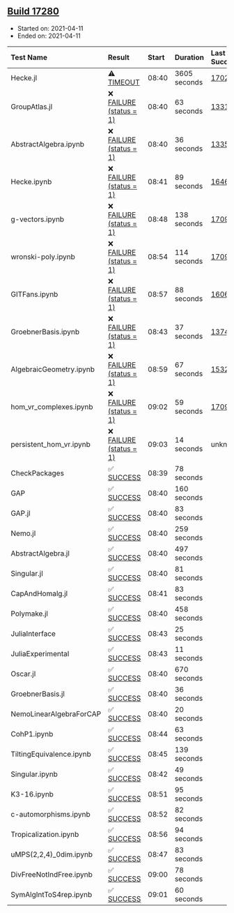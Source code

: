 ## [Build 17280](https://oscarci.mathematik.uni-kl.de/job/oscar/17280/)

* Started on: 2021-04-11
* Ended on: 2021-04-11

| Test Name    | Result | Start | Duration | Last Success | First Failure |
|:-------------|:-------|:------|:---------|:-------------|:--------------|
| Hecke.jl | ⚠ [TIMEOUT](https://oscarci.mathematik.uni-kl.de/job/oscar/17280/artifact/logs/build-17280/Hecke.jl.log) | 08:40 | 3605 seconds | [17022](https://oscarci.mathematik.uni-kl.de/job/oscar/17022/) | [17023](https://oscarci.mathematik.uni-kl.de/job/oscar/17023/) |
| GroupAtlas.jl | ❌ [FAILURE (status = 1)](https://oscarci.mathematik.uni-kl.de/job/oscar/17280/artifact/logs/build-17280/GroupAtlas.jl.log) | 08:40 | 63 seconds | [13311](https://oscarci.mathematik.uni-kl.de/job/oscar/13311/) | [13312](https://oscarci.mathematik.uni-kl.de/job/oscar/13312/) |
| AbstractAlgebra.ipynb | ❌ [FAILURE (status = 1)](https://oscarci.mathematik.uni-kl.de/job/oscar/17280/artifact/logs/build-17280/AbstractAlgebra.ipynb.log) | 08:40 | 36 seconds | [13355](https://oscarci.mathematik.uni-kl.de/job/oscar/13355/) | [13356](https://oscarci.mathematik.uni-kl.de/job/oscar/13356/) |
| Hecke.ipynb | ❌ [FAILURE (status = 1)](https://oscarci.mathematik.uni-kl.de/job/oscar/17280/artifact/logs/build-17280/Hecke.ipynb.log) | 08:41 | 89 seconds | [16463](https://oscarci.mathematik.uni-kl.de/job/oscar/16463/) | [16464](https://oscarci.mathematik.uni-kl.de/job/oscar/16464/) |
| g-vectors.ipynb | ❌ [FAILURE (status = 1)](https://oscarci.mathematik.uni-kl.de/job/oscar/17280/artifact/logs/build-17280/g-vectors.ipynb.log) | 08:48 | 138 seconds | [17099](https://oscarci.mathematik.uni-kl.de/job/oscar/17099/) | [17100](https://oscarci.mathematik.uni-kl.de/job/oscar/17100/) |
| wronski-poly.ipynb | ❌ [FAILURE (status = 1)](https://oscarci.mathematik.uni-kl.de/job/oscar/17280/artifact/logs/build-17280/wronski-poly.ipynb.log) | 08:54 | 114 seconds | [17098](https://oscarci.mathematik.uni-kl.de/job/oscar/17098/) | [17099](https://oscarci.mathematik.uni-kl.de/job/oscar/17099/) |
| GITFans.ipynb | ❌ [FAILURE (status = 1)](https://oscarci.mathematik.uni-kl.de/job/oscar/17280/artifact/logs/build-17280/GITFans.ipynb.log) | 08:57 | 88 seconds | [16068](https://oscarci.mathematik.uni-kl.de/job/oscar/16068/) | [16069](https://oscarci.mathematik.uni-kl.de/job/oscar/16069/) |
| GroebnerBasis.ipynb | ❌ [FAILURE (status = 1)](https://oscarci.mathematik.uni-kl.de/job/oscar/17280/artifact/logs/build-17280/GroebnerBasis.ipynb.log) | 08:43 | 37 seconds | [13748](https://oscarci.mathematik.uni-kl.de/job/oscar/13748/) | [13749](https://oscarci.mathematik.uni-kl.de/job/oscar/13749/) |
| AlgebraicGeometry.ipynb | ❌ [FAILURE (status = 1)](https://oscarci.mathematik.uni-kl.de/job/oscar/17280/artifact/logs/build-17280/AlgebraicGeometry.ipynb.log) | 08:59 | 67 seconds | [15322](https://oscarci.mathematik.uni-kl.de/job/oscar/15322/) | [15323](https://oscarci.mathematik.uni-kl.de/job/oscar/15323/) |
| hom_vr_complexes.ipynb | ❌ [FAILURE (status = 1)](https://oscarci.mathematik.uni-kl.de/job/oscar/17280/artifact/logs/build-17280/hom_vr_complexes.ipynb.log) | 09:02 | 59 seconds | [17099](https://oscarci.mathematik.uni-kl.de/job/oscar/17099/) | [17100](https://oscarci.mathematik.uni-kl.de/job/oscar/17100/) |
| persistent_hom_vr.ipynb | ❌ [FAILURE (status = 1)](https://oscarci.mathematik.uni-kl.de/job/oscar/17280/artifact/logs/build-17280/persistent_hom_vr.ipynb.log) | 09:03 | 14 seconds | unknown | unknown |
| CheckPackages | ✅ [SUCCESS](https://oscarci.mathematik.uni-kl.de/job/oscar/17280/artifact/logs/build-17280/CheckPackages.log) | 08:39 | 78 seconds |  |  |
| GAP | ✅ [SUCCESS](https://oscarci.mathematik.uni-kl.de/job/oscar/17280/artifact/logs/build-17280/GAP.log) | 08:40 | 160 seconds |  |  |
| GAP.jl | ✅ [SUCCESS](https://oscarci.mathematik.uni-kl.de/job/oscar/17280/artifact/logs/build-17280/GAP.jl.log) | 08:40 | 83 seconds |  |  |
| Nemo.jl | ✅ [SUCCESS](https://oscarci.mathematik.uni-kl.de/job/oscar/17280/artifact/logs/build-17280/Nemo.jl.log) | 08:40 | 259 seconds |  |  |
| AbstractAlgebra.jl | ✅ [SUCCESS](https://oscarci.mathematik.uni-kl.de/job/oscar/17280/artifact/logs/build-17280/AbstractAlgebra.jl.log) | 08:40 | 497 seconds |  |  |
| Singular.jl | ✅ [SUCCESS](https://oscarci.mathematik.uni-kl.de/job/oscar/17280/artifact/logs/build-17280/Singular.jl.log) | 08:40 | 81 seconds |  |  |
| CapAndHomalg.jl | ✅ [SUCCESS](https://oscarci.mathematik.uni-kl.de/job/oscar/17280/artifact/logs/build-17280/CapAndHomalg.jl.log) | 08:41 | 83 seconds |  |  |
| Polymake.jl | ✅ [SUCCESS](https://oscarci.mathematik.uni-kl.de/job/oscar/17280/artifact/logs/build-17280/Polymake.jl.log) | 08:40 | 458 seconds |  |  |
| JuliaInterface | ✅ [SUCCESS](https://oscarci.mathematik.uni-kl.de/job/oscar/17280/artifact/logs/build-17280/JuliaInterface.log) | 08:43 | 25 seconds |  |  |
| JuliaExperimental | ✅ [SUCCESS](https://oscarci.mathematik.uni-kl.de/job/oscar/17280/artifact/logs/build-17280/JuliaExperimental.log) | 08:43 | 11 seconds |  |  |
| Oscar.jl | ✅ [SUCCESS](https://oscarci.mathematik.uni-kl.de/job/oscar/17280/artifact/logs/build-17280/Oscar.jl.log) | 08:40 | 670 seconds |  |  |
| GroebnerBasis.jl | ✅ [SUCCESS](https://oscarci.mathematik.uni-kl.de/job/oscar/17280/artifact/logs/build-17280/GroebnerBasis.jl.log) | 08:40 | 36 seconds |  |  |
| NemoLinearAlgebraForCAP | ✅ [SUCCESS](https://oscarci.mathematik.uni-kl.de/job/oscar/17280/artifact/logs/build-17280/NemoLinearAlgebraForCAP.log) | 08:40 | 20 seconds |  |  |
| CohP1.ipynb | ✅ [SUCCESS](https://oscarci.mathematik.uni-kl.de/job/oscar/17280/artifact/logs/build-17280/CohP1.ipynb.log) | 08:44 | 63 seconds |  |  |
| TiltingEquivalence.ipynb | ✅ [SUCCESS](https://oscarci.mathematik.uni-kl.de/job/oscar/17280/artifact/logs/build-17280/TiltingEquivalence.ipynb.log) | 08:45 | 139 seconds |  |  |
| Singular.ipynb | ✅ [SUCCESS](https://oscarci.mathematik.uni-kl.de/job/oscar/17280/artifact/logs/build-17280/Singular.ipynb.log) | 08:42 | 49 seconds |  |  |
| K3-16.ipynb | ✅ [SUCCESS](https://oscarci.mathematik.uni-kl.de/job/oscar/17280/artifact/logs/build-17280/K3-16.ipynb.log) | 08:51 | 95 seconds |  |  |
| c-automorphisms.ipynb | ✅ [SUCCESS](https://oscarci.mathematik.uni-kl.de/job/oscar/17280/artifact/logs/build-17280/c-automorphisms.ipynb.log) | 08:52 | 82 seconds |  |  |
| Tropicalization.ipynb | ✅ [SUCCESS](https://oscarci.mathematik.uni-kl.de/job/oscar/17280/artifact/logs/build-17280/Tropicalization.ipynb.log) | 08:56 | 94 seconds |  |  |
| uMPS(2,2,4)_0dim.ipynb | ✅ [SUCCESS](https://oscarci.mathematik.uni-kl.de/job/oscar/17280/artifact/logs/build-17280/uMPS-2-2-4-_0dim.ipynb.log) | 08:47 | 83 seconds |  |  |
| DivFreeNotIndFree.ipynb | ✅ [SUCCESS](https://oscarci.mathematik.uni-kl.de/job/oscar/17280/artifact/logs/build-17280/DivFreeNotIndFree.ipynb.log) | 09:00 | 78 seconds |  |  |
| SymAlgIntToS4rep.ipynb | ✅ [SUCCESS](https://oscarci.mathematik.uni-kl.de/job/oscar/17280/artifact/logs/build-17280/SymAlgIntToS4rep.ipynb.log) | 09:01 | 60 seconds |  |  |
